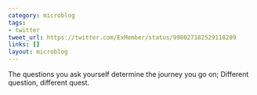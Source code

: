 ```yaml
---
category: microblog
tags:
- twitter
tweet_url: https://twitter.com/ExMember/status/998027182529118209
links: []
layout: microblog
---
```

The questions you ask yourself determine the journey you go on; Different question, different quest.
